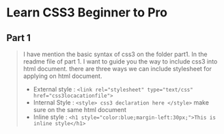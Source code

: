 # Learn CSS3 Beginner to Pro

## Part 1
> I have mention the basic syntax of css3 on the folder part1. In the readme file of part 1. I want to guide you the way to include css3 into html document. there are three ways we can include stylesheet for applying on html document.
> * External style : `<link rel="stylesheet" type="text/css" href="css3locacationfile">`
> * Internal Style : `<style> css3 declaration here </style>` make sure on the same html document
> * Inline style : `<h1 style="color:blue;margin-left:30px;">This is inline style</h1>`
